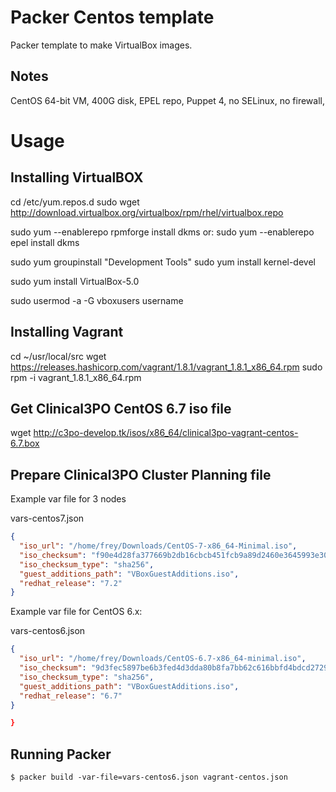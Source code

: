 Packer Centos template
==============

Packer template to make VirtualBox images.

Notes
-----
CentOS 64-bit VM, 400G disk, EPEL repo, Puppet 4, no SELinux, no firewall,


Usage
=====

Installing VirtualBOX
-----------------

cd /etc/yum.repos.d
sudo wget http://download.virtualbox.org/virtualbox/rpm/rhel/virtualbox.repo



sudo yum --enablerepo rpmforge install dkms
or:
sudo yum --enablerepo epel install dkms 

sudo yum groupinstall "Development Tools"
sudo yum install kernel-devel

sudo yum install VirtualBox-5.0

sudo usermod -a -G vboxusers username

Installing Vagrant
-----------------

cd ~/usr/local/src
wget https://releases.hashicorp.com/vagrant/1.8.1/vagrant_1.8.1_x86_64.rpm
sudo rpm -i vagrant_1.8.1_x86_64.rpm 


Get Clinical3PO CentOS 6.7 iso file
-----------------
wget http://c3po-develop.tk/isos/x86_64/clinical3po-vagrant-centos-6.7.box


Prepare Clinical3PO Cluster Planning file
----------------------

Example var file for 3 nodes

vars-centos7.json

```json
{
  "iso_url": "/home/frey/Downloads/CentOS-7-x86_64-Minimal.iso",
  "iso_checksum": "f90e4d28fa377669b2db16cbcb451fcb9a89d2460e3645993e30e137ac37d284",
  "iso_checksum_type": "sha256",
  "guest_additions_path": "VBoxGuestAdditions.iso",
  "redhat_release": "7.2"
}

```
Example var file for CentOS 6.x:

vars-centos6.json

```json
{
  "iso_url": "/home/frey/Downloads/CentOS-6.7-x86_64-minimal.iso",
  "iso_checksum": "9d3fec5897be6b3fed4d3dda80b8fa7bb62c616bbfd4bdcd27295ca9b764f498",
  "iso_checksum_type": "sha256",
  "guest_additions_path": "VBoxGuestAdditions.iso",
  "redhat_release": "6.7"
}

}

```

Running Packer
--------------

`$ packer build -var-file=vars-centos6.json vagrant-centos.json` 
